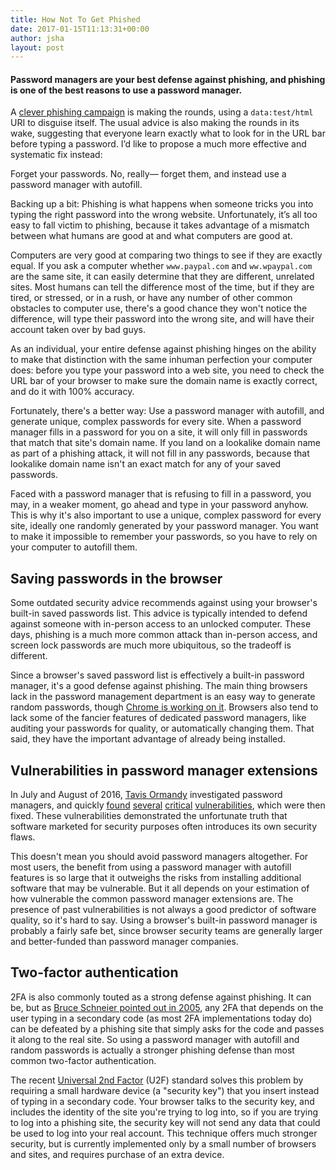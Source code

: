 ```yaml
---
title: How Not To Get Phished
date: 2017-01-15T11:13:31+00:00
author: jsha
layout: post
---
```


#### Password managers are your best defense against phishing, and phishing is one of the best reasons to use a password manager.

A [clever phishing campaign](https://www.wordfence.com/blog/2017/01/gmail-phishing-data-uri/?utm_source=list&utm_campaign=011217&utm_medium=email) is making the rounds, using a `data:test/html` URI to disguise itself. The usual advice is also making the rounds in its wake, suggesting that everyone learn exactly what to look for in the URL bar before typing a password. I’d like to propose a much more effective and systematic fix instead:

Forget your passwords. No, really&mdash; forget them, and instead use a password manager with autofill.

Backing up a bit: Phishing is what happens when someone tricks you into typing the right password into the wrong website. Unfortunately, it’s all too easy to fall victim to phishing, because it takes advantage of a mismatch between what humans are good at and what computers are good at.

Computers are very good at comparing two things to see if they are exactly equal. If you ask a computer whether `www.paypal.com` and `ww.wpaypal.com` are the same site, it can easily determine that they are different, unrelated sites. Most humans can tell the difference most of the time, but if they are tired, or stressed, or in a rush, or have any number of other common obstacles to computer use, there's a good chance they won't notice the difference, will type their password into the wrong site, and will have their account taken over by bad guys.

As an individual, your entire defense against phishing hinges on the ability to make that distinction with the same inhuman perfection your computer does: before you type your password into a web site, you need to check the URL bar of your browser to make sure the domain name is exactly correct, and do it with 100% accuracy.

Fortunately, there's a better way: Use a password manager with autofill, and generate unique, complex passwords for every site. When a password manager fills in a password for you on a site, it will only fill in passwords that match that site's domain name. If you land on a lookalike domain name as part of a phishing attack, it will not fill in any passwords, because that lookalike domain name isn't an exact match for any of your saved passwords.

Faced with a password manager that is refusing to fill in a password, you may, in a weaker moment, go ahead and type in your password anyhow. This is why it's also important to use a unique, complex password for every site, ideally one randomly generated by your password manager. You want to make it impossible to remember your passwords, so you have to rely on your computer to autofill them.

## Saving passwords in the browser

Some outdated security advice recommends against using your browser's built-in saved passwords list. This advice is typically intended to defend against someone with in-person access to an unlocked computer. These days, phishing is a much more common attack than in-person access, and screen lock passwords are much more ubiquitous, so the tradeoff is different.

Since a browser's saved password list is effectively a built-in password manager, it's a good defense against phishing. The main thing browsers lack in the password management department is an easy way to generate random passwords, though [Chrome is working on it](https://www.chromium.org/developers/design-documents/password-generation). Browsers also tend to lack some of the fancier features of dedicated password managers, like auditing your passwords for quality, or automatically changing them. That said, they have the important advantage of already being installed.

## Vulnerabilities in password manager extensions

In July and August of 2016, [Tavis Ormandy](https://twitter.com/taviso) investigated password managers, and quickly [found](https://bugs.chromium.org/p/project-zero/issues/detail?id=884) [several](https://bugs.chromium.org/p/project-zero/issues/detail?id=888) [critical](https://bugs.chromium.org/p/project-zero/issues/detail?id=890) [vulnerabilities](https://bugs.chromium.org/p/project-zero/issues/detail?id=917), which were then fixed.  These vulnerabilities demonstrated the unfortunate truth that software marketed for security purposes often introduces its own security flaws.

This doesn't mean you should avoid password managers altogether. For most users, the benefit from using a password manager with autofill features is so large that it outweighs the risks from installing additional software that may be vulnerable. But it all depends on your estimation of how vulnerable the common password manager extensions are. The presence of past vulnerabilities is not always a good predictor of software quality, so it's hard to say. Using a browser's built-in password manager is probably a fairly safe bet, since browser security teams are generally larger and better-funded than password manager companies.

## Two-factor authentication

2FA is also commonly touted as a strong defense against phishing. It can be, but as [Bruce Schneier pointed out in 2005](https://www.schneier.com/blog/archives/2005/04/more_on_twofact.html), any 2FA that depends on the user typing in a secondary code (as most 2FA implementations today do) can be defeated by a phishing site that simply asks for the code and passes it along to the real site. So using a password manager with autofill and random passwords is actually a stronger phishing defense than most common two-factor authentication.

The recent [Universal 2nd Factor](https://en.wikipedia.org/wiki/Universal_2nd_Factor) (U2F) standard solves this problem by requiring a small hardware device (a "security key") that you insert instead of typing in a secondary code. Your browser talks to the security key, and includes the identity of the site you're trying to log into, so if you are trying to log into a phishing site, the security key will not send any data that could be used to log into your real account. This technique offers much stronger security, but is currently implemented only by a small number of browsers and sites, and requires purchase of an extra device.
